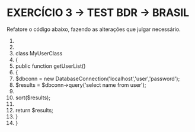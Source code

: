 EXERCÍCIO 3 -> TEST BDR -> BRASIL
===================================================

Refatore o código abaixo, fazendo as alterações que julgar necessário.
1. <?php
2.
3. class MyUserClass
4. {
5. public function getUserList()
6. {
7. $dbconn = new DatabaseConnection('localhost','user','password');
8. $results = $dbconn->query('select name from user');
9.
10. sort($results);
11.
12. return $results;
13. }
14. }